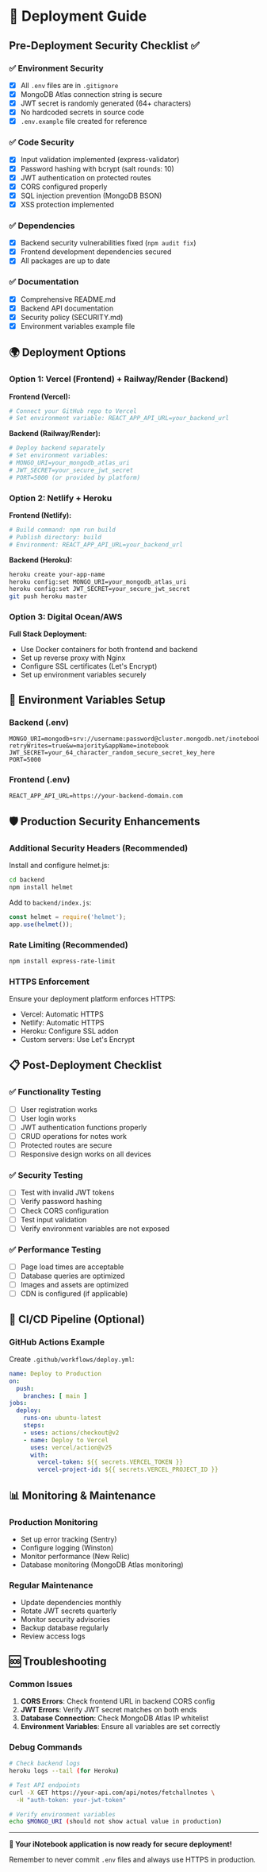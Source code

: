 # 🚀 Deployment Guide

## Pre-Deployment Security Checklist ✅

### ✅ **Environment Security**
- [x] All `.env` files are in `.gitignore`
- [x] MongoDB Atlas connection string is secure
- [x] JWT secret is randomly generated (64+ characters)
- [x] No hardcoded secrets in source code
- [x] `.env.example` file created for reference

### ✅ **Code Security**
- [x] Input validation implemented (express-validator)
- [x] Password hashing with bcrypt (salt rounds: 10)
- [x] JWT authentication on protected routes
- [x] CORS configured properly
- [x] SQL injection prevention (MongoDB BSON)
- [x] XSS protection implemented

### ✅ **Dependencies**
- [x] Backend security vulnerabilities fixed (`npm audit fix`)
- [x] Frontend development dependencies secured
- [x] All packages are up to date

### ✅ **Documentation**
- [x] Comprehensive README.md
- [x] Backend API documentation
- [x] Security policy (SECURITY.md)
- [x] Environment variables example file

## 🌍 Deployment Options

### Option 1: Vercel (Frontend) + Railway/Render (Backend)
**Frontend (Vercel):**
```bash
# Connect your GitHub repo to Vercel
# Set environment variable: REACT_APP_API_URL=your_backend_url
```

**Backend (Railway/Render):**
```bash
# Deploy backend separately
# Set environment variables:
# MONGO_URI=your_mongodb_atlas_uri
# JWT_SECRET=your_secure_jwt_secret
# PORT=5000 (or provided by platform)
```

### Option 2: Netlify + Heroku
**Frontend (Netlify):**
```bash
# Build command: npm run build
# Publish directory: build
# Environment: REACT_APP_API_URL=your_backend_url
```

**Backend (Heroku):**
```bash
heroku create your-app-name
heroku config:set MONGO_URI=your_mongodb_atlas_uri
heroku config:set JWT_SECRET=your_secure_jwt_secret
git push heroku master
```

### Option 3: Digital Ocean/AWS
**Full Stack Deployment:**
- Use Docker containers for both frontend and backend
- Set up reverse proxy with Nginx
- Configure SSL certificates (Let's Encrypt)
- Set up environment variables securely

## 🔧 Environment Variables Setup

### Backend (.env)
```env
MONGO_URI=mongodb+srv://username:password@cluster.mongodb.net/inotebook?retryWrites=true&w=majority&appName=inotebook
JWT_SECRET=your_64_character_random_secure_secret_key_here
PORT=5000
```

### Frontend (.env)
```env
REACT_APP_API_URL=https://your-backend-domain.com
```

## 🛡️ Production Security Enhancements

### Additional Security Headers (Recommended)
Install and configure helmet.js:
```bash
cd backend
npm install helmet
```

Add to `backend/index.js`:
```javascript
const helmet = require('helmet');
app.use(helmet());
```

### Rate Limiting (Recommended)
```bash
npm install express-rate-limit
```

### HTTPS Enforcement
Ensure your deployment platform enforces HTTPS:
- Vercel: Automatic HTTPS
- Netlify: Automatic HTTPS
- Heroku: Configure SSL addon
- Custom servers: Use Let's Encrypt

## 📋 Post-Deployment Checklist

### ✅ **Functionality Testing**
- [ ] User registration works
- [ ] User login works
- [ ] JWT authentication functions properly
- [ ] CRUD operations for notes work
- [ ] Protected routes are secure
- [ ] Responsive design works on all devices

### ✅ **Security Testing**
- [ ] Test with invalid JWT tokens
- [ ] Verify password hashing
- [ ] Check CORS configuration
- [ ] Test input validation
- [ ] Verify environment variables are not exposed

### ✅ **Performance Testing**
- [ ] Page load times are acceptable
- [ ] Database queries are optimized
- [ ] Images and assets are optimized
- [ ] CDN is configured (if applicable)

## 🔄 CI/CD Pipeline (Optional)

### GitHub Actions Example
Create `.github/workflows/deploy.yml`:
```yaml
name: Deploy to Production
on:
  push:
    branches: [ main ]
jobs:
  deploy:
    runs-on: ubuntu-latest
    steps:
    - uses: actions/checkout@v2
    - name: Deploy to Vercel
      uses: vercel/action@v25
      with:
        vercel-token: ${{ secrets.VERCEL_TOKEN }}
        vercel-project-id: ${{ secrets.VERCEL_PROJECT_ID }}
```

## 📊 Monitoring & Maintenance

### Production Monitoring
- Set up error tracking (Sentry)
- Configure logging (Winston)
- Monitor performance (New Relic)
- Database monitoring (MongoDB Atlas monitoring)

### Regular Maintenance
- Update dependencies monthly
- Rotate JWT secrets quarterly
- Monitor security advisories
- Backup database regularly
- Review access logs

## 🆘 Troubleshooting

### Common Issues
1. **CORS Errors**: Check frontend URL in backend CORS config
2. **JWT Errors**: Verify JWT secret matches on both ends
3. **Database Connection**: Check MongoDB Atlas IP whitelist
4. **Environment Variables**: Ensure all variables are set correctly

### Debug Commands
```bash
# Check backend logs
heroku logs --tail (for Heroku)

# Test API endpoints
curl -X GET https://your-api.com/api/notes/fetchallnotes \
  -H "auth-token: your-jwt-token"

# Verify environment variables
echo $MONGO_URI (should not show actual value in production)
```

---

**🎉 Your iNotebook application is now ready for secure deployment!**

Remember to never commit `.env` files and always use HTTPS in production.
